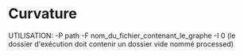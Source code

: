 # Curvature


UTILISATION:        -P path -F nom_du_fichier_contenant_le_graphe -I 0        (le dossier d'exécution doit contenir un dossier vide nommé processed)


